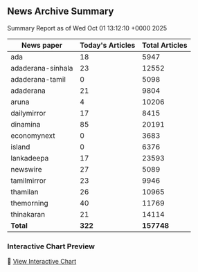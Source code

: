 <!-- @format -->

## News Archive Summary

Summary Report as of Wed Oct 01 13:12:10 +0000 2025

| News paper         | Today's Articles | Total Articles |
|--------------------|------------------|----------------|
| ada               | 18          | 5947        |
| adaderana-sinhala               | 23          | 12552        |
| adaderana-tamil               | 0          | 5098        |
| adaderana               | 21          | 9804        |
| aruna               | 4          | 10206        |
| dailymirror               | 17          | 8415        |
| dinamina               | 85          | 20191        |
| economynext               | 0          | 3683        |
| island               | 0          | 6376        |
| lankadeepa               | 17          | 23593        |
| newswire               | 27          | 5089        |
| tamilmirror               | 23          | 9946        |
| thamilan               | 26          | 10965        |
| themorning               | 40          | 11769        |
| thinakaran               | 21          | 14114        |
| **Total**          | **322**      | **157748** |

### Interactive Chart Preview
🔗 [View Interactive Chart](https://itscharukadeshan.github.io/sl_news_archive_data/news_chart_by_newspaper.html)

